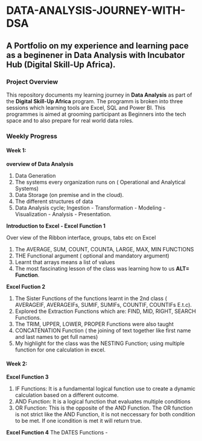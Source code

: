 # DATA-ANALYSIS-JOURNEY-WITH-DSA
## A Portfolio on my experience and learning pace as a beginener in Data Analysis with Incubator Hub (Digital Skill-Up Africa).

### Project Overview

This repository documents my learning journey in **Data Analysis** as part of the **Digital Skill-Up Africa** program. The programm is broken into three sessions which learning tools are Excel, SQL and Power BI. This programmes is aimed at grooming participant as Beginners into the tech space and to also prepare for real world data roles.  

### Weekly Progress

#### Week 1:
**overview of Data Analysis**

1. Data Generation
2. The systems every organization runs on ( Operational and Analytical Systems)
3. Data Storage (on premise and in the cloud).
4. The different structures of data
5. Data Analysis cycle; Ingestion - Transformation - Modeling - Visualization - Analysis - Presentation.  

**Introduction to Excel - Excel Function 1**
 
 Over view of the Ribbon interface, groups, tabs etc on Excel
 1. The AVERAGE, SUM, COUNT, COUNTA, LARGE, MAX, MIN FUNCTIONS
 2. THE Functional argument ( optional and mandatory argument)
 3. Learnt that arrays means a list of values
 4. The most fascinating lesson of the class was learning how to us **ALT= Function**. 

**Excel Fuction 2**
  
 1. The Sister Functions of the functions learnt in the 2nd class ( AVERAGEIF, AVERAGEIFs, SUMIF, SUMIFs, COUNTIF, COUNTIFs E.t.c).
 2. Explored the Extraction Functions which are: FIND, MID, RIGHT, SEARCH Functions.
 3. The TRIM, UPPER, LOWER, PROPER Functions were also taught
 4. CONCATENATION Function ( the joining of text together like first name and last names to get full names)
 5. My highlight for the class was the NESTING Function; using multiple function for one calculation in excel.

#### Week 2:
**Excel Function 3**
  1. IF Functions: It is a fundamental logical function use to create a dynamic calculation based on a different outcome.
  2. AND Function: It is a logical function that evaluates multiple conditions
  3. OR Function: This is the opposite of the AND Function. The OR function is not strict like the AND Function, it is not neccessary for both condition to be met. If one icondition is met it will return true.


**Excel Function 4**
The DATES Functions - 

